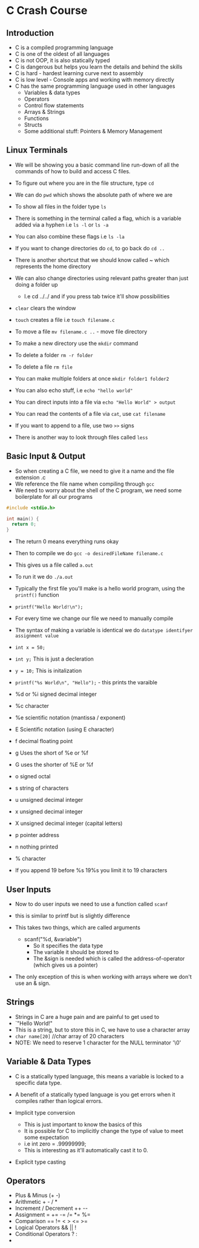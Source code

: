 # C Crash Course

## Introduction

- C is a compiled programming language
- C is one of the oldest of all languages
- C is not OOP, it is also statically typed
- C is dangerous but helps you learn the details and behind the skills
- C is hard - hardest learning curve next to assembly
- C is low level - Console apps and working with memory directly
- C has the same programming language used in other languages
  - Variables & data types
  - Operators
  - Control flow statements
  - Arrays & Strings
  - Functions
  - Structs
  - Some additional stuff: Pointers & Memory Management

## Linux Terminals

- We will be showing you a basic command line run-down of all the commands of how to build and access C files.

- To figure out where you are in the file structure, type `cd`
- We can do `pwd` which shows the absolute path of where we are
- To show all files in the folder type `ls`
- There is something in the terminal called a flag, which is a variable added via a hyphen i.e `ls -l` or `ls -a`
- You can also combine these flags i.e `ls -la`
- If you want to change directories do `cd`, to go back do `cd ..`
- There is another shortcut that we should know called ~ which represents the home directory
- We can also change directories using relevant paths greater than just doing a folder up
  - I.e cd ../../ and if you press tab twice it'll show possibilities
- `clear` clears the window
- `touch` creates a file i.e `touch filename.c`
- To move a file `mv filename.c ..` - move file directory
- To make a new directory use the `mkdir` command
- To delete a folder `rm -r folder`
- To delete a file `rm file` 
- You can make multiple folders at once `mkdir folder1 folder2`
- You can also echo stuff, i.e `echo "hello world"`
- You can direct inputs into a file via `echo "Hello World" > output`
- You can read the contents of a file via `cat`, use `cat filename`
- If you want to append to a file, use two `>>` signs
- There is another way to look through files called `less`

## Basic Input & Output

- So when creating a C file, we need to give it a name and the file extension .c
- We reference the file name when compiling through `gcc`
- We need to worry about the shell of the C program, we need some boilerplate for all our programs

```c
#include <stdio.h>

int main() {
  return 0;
}
```

- The return 0 means everything runs okay
- Then to compile we do `gcc -o desiredFileName filename.c`
- This gives us a file called `a.out`
- To run it we do `./a.out`


- Typically the first file you'll make is a hello world program, using the `printf()` function
- `printf("Hello World!\n");`
- For every time we change our file we need to manually compile 

- The syntax of making a variable is identical we do `datatype identifyer assignment value`
- `int x = 50;`
- `int y;` This is just a decleration
- `y = 10;` This is initalization
- `printf("%s World\n", "Hello");` - this prints the varaible
- %d or %i signed decimal integer
- %c character
- %e scientific notation (mantissa / exponent)
- E Scientific notation (using E character)
- f decimal floating point
- g Uses the short of %e or %f
- G uses the shorter of %E or %f
- o signed octal
- s string of characters
- u unsigned decimal integer
- x unsigned decimal integer
- X unsigned decimal integer (capital letters)
- p pointer address
- n nothing printed
- % character

- If you append 19 before %s 19%s you limit it to 19 characters

## User Inputs

- Now to do user inputs we need to use a function called `scanf`
- this is similar to printf but is slightly difference
- This takes two things, which are called arguments
  - scanf("%d, &variable")
    - So it specifies the data type
    - The variable it should be stored to
    - The &sign is needed which is called the address-of-operator (which gives us a pointer)

- The only exception of this is when working with arrays where we don't use an & sign.

## Strings

- Strings in C are a huge pain and are painful to get used to
- `"Hello World!"
- This is a string, but to store this in C, we have to use a character array
- `char name[20]` //char array of 20 characters
- NOTE: We need to reserve 1 character for the NULL terminator '\0'

## Variable & Data Types

- C is a statically typed language, this means a variable is locked to a specific data type.
- A benefit of a statically typed language is you get errors when it compiles rather than logical errors.

- Implicit type conversion
  - This is just important to know the basics of this
  - It is possible for C to implicitly change the type of value to meet some expectation
  - i.e int zero = .99999999;
  - This is interesting as it'll automatically cast it to 0.

- Explicit type casting


## Operators

- Plus & Minus (+ -)
- Arithmetic + - / *
- Increment / Decrement ++ --
- Assignment = += -= /= *= %=
- Comparison == != < > <= >=
- Logical Operators && || !
- Conditional Operators ? :
- 